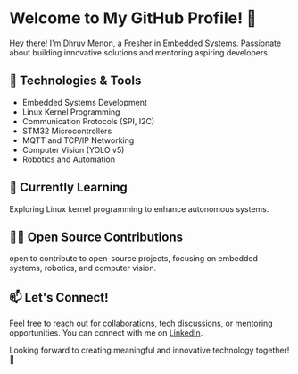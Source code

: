 # Welcome to My GitHub Profile! 👋

Hey there! I'm Dhruv Menon, a Fresher in Embedded Systems. Passionate about building innovative solutions and mentoring aspiring developers.

## 🔧 Technologies & Tools
- Embedded Systems Development
- Linux Kernel Programming
- Communication Protocols (SPI, I2C)
- STM32 Microcontrollers
- MQTT and TCP/IP Networking
- Computer Vision (YOLO v5)
- Robotics and Automation

## 🌱 Currently Learning
Exploring Linux kernel programming to enhance autonomous systems.

## 👨‍💻 Open Source Contributions
open to contribute to open-source projects, focusing on embedded systems, robotics, and computer vision.

## 📫 Let's Connect!
Feel free to reach out for collaborations, tech discussions, or mentoring opportunities. You can connect with me on [LinkedIn](https://www.linkedin.com/in/dhruv--menon/).

Looking forward to creating meaningful and innovative technology together! 🚀
